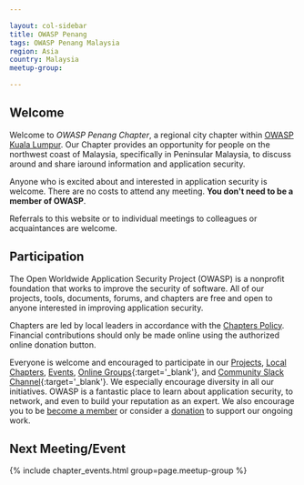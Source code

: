 ```yaml
---

layout: col-sidebar
title: OWASP Penang
tags: OWASP Penang Malaysia
region: Asia
country: Malaysia
meetup-group:

---
```

## Welcome

Welcome to _OWASP Penang Chapter_, a regional city chapter within [OWASP Kuala Lumpur](https://owasp.org/www-chapter-kuala-lumpur/). Our Chapter provides an opportunity for people on the northwest coast of Malaysia, specifically in Peninsular Malaysia, to discuss around and share iaround information and application security.

Anyone who is excited about and interested in application security is welcome. There are no costs to attend any meeting. **You don't need to be a member of OWASP**.

Referrals to this website or to individual meetings to colleagues or acquaintances are welcome.

## Participation
The Open Worldwide Application Security Project (OWASP) is a nonprofit foundation that works to improve the security of software. All of our projects, tools, documents, forums, and chapters are free and open to anyone interested in improving application security. 

Chapters are led by local leaders in accordance with the [Chapters Policy](/www-policy/operational/chapters). Financial contributions should only be made online using the authorized online donation button. 

Everyone is welcome and encouraged to participate in our [Projects](/projects/), [Local Chapters](/chapters/), [Events](/events/), [Online Groups](https://groups.google.com/a/owasp.com/){:target='_blank'}, and [Community Slack Channel](https://owasp.slack.com/){:target='_blank'}. We especially encourage diversity in all our initiatives. OWASP is a fantastic place to learn about application security, to network, and even to build your reputation as an expert. We also encourage you to be [become a member](/membership/) or consider a [donation](/donate/) to support our ongoing work.

Next Meeting/Event <!-- You should keep this section as it will populate your meetup events -->
---------------------
{% include chapter_events.html group=page.meetup-group %}


